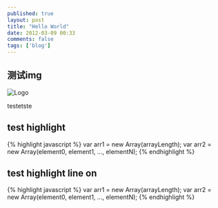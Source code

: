 ```yaml
---
published: true
layout: post
title: "Hello World"
date: 2012-03-09 00:33
comments: false
tags: ['blog']
---
```


## 测试img

![Logo](https://sybil63.github.io/assets/img/logo.jpg)

testetste

## test highlight 
{% highlight javascript %}
var arr1 = new Array(arrayLength);
var arr2 = new Array(element0, element1, ..., elementN);
{% endhighlight %}

## test highlight line on
{% highlight javascript %}
var arr1 = new Array(arrayLength);
var arr2 = new Array(element0, element1, ..., elementN);
{% endhighlight %}
